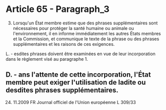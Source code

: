 # Article 65 - Paragraph_3

3. Lorsqu'un État membre estime que des phrases supplémentaires sont nécessaires pour protéger la santé humaine ou animale ou l'environnement, il en informe immédiatement les autres États membres et la Commission, et communique le texte de la phrase ou des phrases supplémentaires et les raisons de ces exigences.

L. - esdites phrases doivent être examinées en vue de leur incorporation dans le règlement visé au paragraphe 1.

D. - ans l'attente de cette incorporation, l'État membre peut exiger l'utilisation de ladite ou desdites phrases supplémentaires.
---


24. 11.2009           FR                         Journal officiel de l'Union européenne                                     L 309/33
